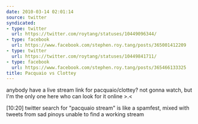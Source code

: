 ```yaml
---
date: 2010-03-14 02:01:14
source: twitter
syndicated:
- type: twitter
  url: https://twitter.com/roytang/statuses/10449096344/
- type: facebook
  url: https://www.facebook.com/stephen.roy.tang/posts/365001412209
- type: twitter
  url: https://twitter.com/roytang/statuses/10449841711/
- type: facebook
  url: https://www.facebook.com/stephen.roy.tang/posts/365466133325
title: Pacquaio vs Clottey
---
```


anybody have a live stream link for pacquaio/clottey? not gonna watch, but I'm the only one here who can look for it online &gt;.&lt;

[10:20] twitter search for "pacquaio stream" is like a spamfest, mixed with tweets from sad pinoys unable to find a working stream